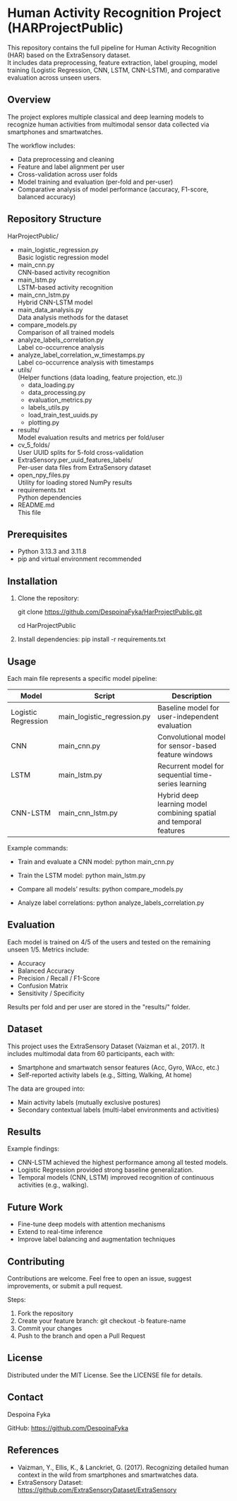 # Human Activity Recognition Project (HARProjectPublic)

This repository contains the full pipeline for Human Activity Recognition (HAR) based on the ExtraSensory dataset.  
It includes data preprocessing, feature extraction, label grouping, model training (Logistic Regression, CNN, LSTM, CNN-LSTM), and comparative evaluation across unseen users.

## Overview

The project explores multiple classical and deep learning models to recognize human activities from multimodal sensor data collected via smartphones and smartwatches.

The workflow includes:
- Data preprocessing and cleaning
- Feature and label alignment per user
- Cross-validation across user folds
- Model training and evaluation (per-fold and per-user)
- Comparative analysis of model performance (accuracy, F1-score, balanced accuracy)

## Repository Structure

HarProjectPublic/
    <ul>
      <li>main_logistic_regression.py </li>
          Basic logistic regression model
      <li>main_cnn.py                 </li>
          CNN-based activity recognition
      <li>main_lstm.py                </li>
          LSTM-based activity recognition
      <li>main_cnn_lstm.py            </li>
          Hybrid CNN-LSTM model
      <li>main_data_analysis.py       </li>
          Data analysis methods for the dataset 
      <li>compare_models.py           </li>
          Comparison of all trained models
      <li>analyze_labels_correlation.py   </li>
          Label co-occurrence analysis
      <li>analyze_label_correlation_w_timestamps.py</li>
          Label co-occurrence analysis with timestamps
      <li>utils/                      
          (Helper functions (data loading, feature projection, etc.))
          <ul>
            <li>data_loading.py</li>
            <li>data_processing.py</li>
            <li>evaluation_metrics.py</li>
            <li>labels_utils.py</li>
            <li>load_train_test_uuids.py</li>
            <li>plotting.py</li>
          </ul>
      </li>
      <li>results/       
          Model evaluation results and metrics per fold/user</li>
      <li>cv_5_folds/    </li>
          User UUID splits for 5-fold cross-validation
      <li>ExtraSensory.per_uuid_features_labels/   </li>
          Per-user data files from ExtraSensory dataset
      <li>open_npy_files.py               </li>
          Utility for loading stored NumPy results
      <li>requirements.txt                </li>
          Python dependencies
      <li>README.md                       </li>
          This file
    </ul>


## Prerequisites
- Python 3.13.3 and 3.11.8
- pip and virtual environment recommended

  
## Installation
1. Clone the repository:
   
   git clone https://github.com/DespoinaFyka/HarProjectPublic.git

   cd HarProjectPublic

3. Install dependencies:
   pip install -r requirements.txt


## Usage

Each main file represents a specific model pipeline:

| Model | Script | Description |
|-------|---------|-------------|
| Logistic Regression | main_logistic_regression.py | Baseline model for user-independent evaluation |
| CNN | main_cnn.py | Convolutional model for sensor-based feature windows |
| LSTM | main_lstm.py | Recurrent model for sequential time-series learning |
| CNN-LSTM | main_cnn_lstm.py | Hybrid deep learning model combining spatial and temporal features |

Example commands:
- Train and evaluate a CNN model:
  python main_cnn.py

- Train the LSTM model:
  python main_lstm.py

- Compare all models’ results:
  python compare_models.py

- Analyze label correlations:
  python analyze_labels_correlation.py


## Evaluation

Each model is trained on 4/5 of the users and tested on the remaining unseen 1/5.
Metrics include:
- Accuracy
- Balanced Accuracy
- Precision / Recall / F1-Score
- Confusion Matrix
- Sensitivity / Specificity

Results per fold and per user are stored in the "results/" folder.

## Dataset

This project uses the ExtraSensory Dataset (Vaizman et al., 2017).
It includes multimodal data from 60 participants, each with:
- Smartphone and smartwatch sensor features (Acc, Gyro, WAcc, etc.)
- Self-reported activity labels (e.g., Sitting, Walking, At home)

The data are grouped into:
- Main activity labels (mutually exclusive postures)
- Secondary contextual labels (multi-label environments and activities)


## Results

Example findings:
- CNN-LSTM achieved the highest performance among all tested models.
- Logistic Regression provided strong baseline generalization.
- Temporal models (CNN, LSTM) improved recognition of continuous activities (e.g., walking).


## Future Work

- Fine-tune deep models with attention mechanisms
- Extend to real-time inference
- Improve label balancing and augmentation techniques


## Contributing

Contributions are welcome.
Feel free to open an issue, suggest improvements, or submit a pull request.

Steps:
1. Fork the repository
2. Create your feature branch: git checkout -b feature-name
3. Commit your changes
4. Push to the branch and open a Pull Request


## License

Distributed under the MIT License.
See the LICENSE file for details.


## Contact

Despoina Fyka

GitHub: https://github.com/DespoinaFyka


## References

- Vaizman, Y., Ellis, K., & Lanckriet, G. (2017). Recognizing detailed human context in the wild from smartphones and smartwatches data.
- ExtraSensory Dataset: https://github.com/ExtraSensoryDataset/ExtraSensory






